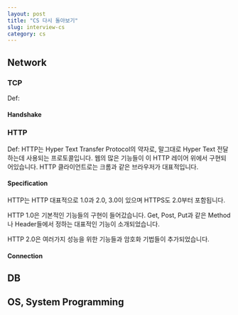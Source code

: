 ```yaml
---
layout: post
title: "CS 다시 돌아보기"
slug: interview-cs
category: cs
---
```


## Network

### TCP

Def:

#### Handshake

### HTTP

Def: HTTP는 Hyper Text Transfer Protocol의 약자로, 말그대로 Hyper Text 전달하는데 사용되는 프로토콜입니다. 웹의 많은 기능들이 이 HTTP 레이어 위에서 구현되어있습니다. HTTP 클라이언트로는 크롬과 같은 브라우저가 대표적입니다.

#### Specification

HTTP는 HTTP 대표적으로 1.0과 2.0, 3.0이 있으며 HTTPS도 2.0부터 포함됩니다.

HTTP 1.0은 기본적인 기능들의 구현이 들어갔습니다. Get, Post, Put과 같은 Method나 Header들에서 정하는 대표적인 기능이 소개되었습니다.

HTTP 2.0은 여러가지 성능을 위한 기능들과 암호화 기법들이 추가되었습니다.

#### Connection



## DB

## OS, System Programming

##
